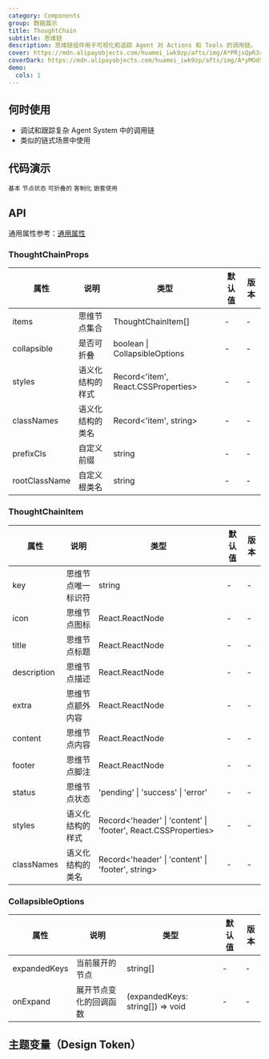 ```yaml
---
category: Components
group: 数据展示
title: ThoughtChain
subtitle: 思维链
description: 思维链组件用于可视化和追踪 Agent 对 Actions 和 Tools 的调用链。
cover: https://mdn.alipayobjects.com/huamei_iwk9zp/afts/img/A*PRjsQpR3rCwAAAAAAAAAAAAADgCCAQ/original
coverDark: https://mdn.alipayobjects.com/huamei_iwk9zp/afts/img/A*yMOdSIMsA8UAAAAAAAAAAAAADgCCAQ/original
demo:
  cols: 1
---
```


## 何时使用

- 调试和跟踪复杂 Agent System 中的调用链
- 类似的链式场景中使用

## 代码演示

<!-- prettier-ignore -->
<code src="./demo/basic.tsx" background="grey">基本</code>
<code src="./demo/status.tsx" background="grey">节点状态</code>
<code src="./demo/collapsible.tsx" background="grey">可折叠的</code>
<code src="./demo/customization.tsx" background="grey">客制化</code>
<code src="./demo/nested.tsx" background="grey">嵌套使用</code>

## API

通用属性参考：[通用属性](/docs/react/common-props)

### ThoughtChainProps

| 属性          | 说明             | 类型                                | 默认值 | 版本 |
| ------------- | ---------------- | ----------------------------------- | ------ | ---- |
| items         | 思维节点集合     | ThoughtChainItem[]                  | -      | -    |
| collapsible   | 是否可折叠       | boolean \| CollapsibleOptions       | -      | -    |
| styles        | 语义化结构的样式 | Record<'item', React.CSSProperties> | -      | -    |
| classNames    | 语义化结构的类名 | Record<'item', string>              | -      | -    |
| prefixCls     | 自定义前缀       | string                              | -      | -    |
| rootClassName | 自定义根类名     | string                              | -      | -    |

### ThoughtChainItem

| 属性 | 说明 | 类型 | 默认值 | 版本 |
| --- | --- | --- | --- | --- |
| key | 思维节点唯一标识符 | string | - | - |
| icon | 思维节点图标 | React.ReactNode | - | - |
| title | 思维节点标题 | React.ReactNode | - | - |
| description | 思维节点描述 | React.ReactNode | - | - |
| extra | 思维节点额外内容 | React.ReactNode | - | - |
| content | 思维节点内容 | React.ReactNode | - | - |
| footer | 思维节点脚注 | React.ReactNode | - | - |
| status | 思维节点状态 | 'pending' \| 'success' \| 'error' | - | - |
| styles | 语义化结构的样式 | Record<'header' \| 'content' \| 'footer', React.CSSProperties> | - | - |
| classNames | 语义化结构的类名 | Record<'header' \| 'content' \| 'footer', string> | - | - |

### CollapsibleOptions

| 属性         | 说明                   | 类型                             | 默认值 | 版本 |
| ------------ | ---------------------- | -------------------------------- | ------ | ---- |
| expandedKeys | 当前展开的节点         | string[]                         | -      | -    |
| onExpand     | 展开节点变化的回调函数 | (expandedKeys: string[]) => void | -      | -    |

## 主题变量（Design Token）

<ComponentTokenTable component="ThoughtChain"></ComponentTokenTable>
